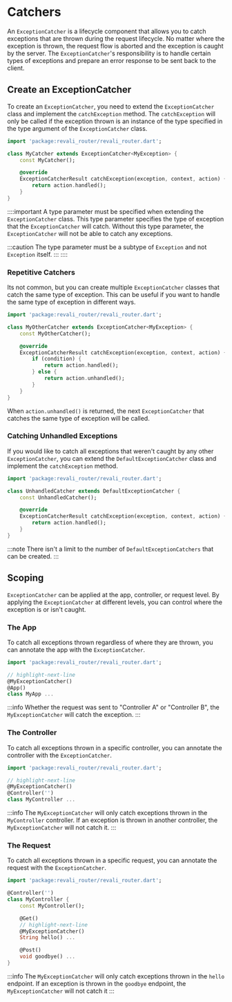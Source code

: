 # Catchers

An `ExceptionCatcher` is a lifecycle component that allows you to catch exceptions that are thrown during the request lifecycle. No matter where the exception is thrown, the request flow is aborted and the exception is caught by the server. The `ExceptionCatcher`'s responsibility is to handle certain types of exceptions and prepare an error response to be sent back to the client.

## Create an ExceptionCatcher

To create an `ExceptionCatcher`, you need to extend the `ExceptionCatcher` class and implement the `catchException` method. The `catchException` will only be called if the exception thrown is an instance of the type specified in the type argument of the `ExceptionCatcher` class.

```dart title="lib/catchers/my_catcher.dart"
import 'package:revali_router/revali_router.dart';

class MyCatcher extends ExceptionCatcher<MyException> {
    const MyCatcher();

    @override
    ExceptionCatcherResult catchException(exception, context, action) {
        return action.handled();
    }
}
```

::::important
A type parameter must be specified when extending the `ExceptionCatcher` class. This type parameter specifies the type of exception that the `ExceptionCatcher` will catch. Without this type parameter, the `ExceptionCatcher` will not be able to catch any exceptions.

:::caution
The type parameter must be a subtype of `Exception` and not `Exception` itself.
:::
::::

### Repetitive Catchers

Its not common, but you can create multiple `ExceptionCatcher` classes that catch the same type of exception. This can be useful if you want to handle the same type of exception in different ways.

```dart title="lib/catchers/my_other_catcher.dart"
import 'package:revali_router/revali_router.dart';

class MyOtherCatcher extends ExceptionCatcher<MyException> {
    const MyOtherCatcher();

    @override
    ExceptionCatcherResult catchException(exception, context, action) {
        if (condition) {
            return action.handled();
        } else {
            return action.unhandled();
        }
    }
}
```

When `action.unhandled()` is returned, the next `ExceptionCatcher` that catches the same type of exception will be called.

### Catching Unhandled Exceptions

If you would like to catch all exceptions that weren't caught by any other `ExceptionCatcher`, you can extend the `DefaultExceptionCatcher` class and implement the `catchException` method.

```dart title="lib/catchers/unhandled_catcher.dart"
import 'package:revali_router/revali_router.dart';

class UnhandledCatcher extends DefaultExceptionCatcher {
    const UnhandledCatcher();

    @override
    ExceptionCatcherResult catchException(exception, context, action) {
        return action.handled();
    }
}
```

:::note
There isn't a limit to the number of `DefaultExceptionCatchers` that can be created.
:::

## Scoping

`ExceptionCatcher` can be applied at the app, controller, or request level. By applying the `ExceptionCatcher` at different levels, you can control where the exception is or isn't caught.

### The App

To catch all exceptions thrown regardless of where they are thrown, you can annotate the app with the `ExceptionCatcher`.

```dart title="routes/apps/my_app.dart"
import 'package:revali_router/revali_router.dart';

// highlight-next-line
@MyExceptionCatcher()
@App()
class MyApp ...
```

:::info
Whether the request was sent to "Controller A" or "Controller B", the `MyExceptionCatcher` will catch the exception.
:::

### The Controller

To catch all exceptions thrown in a specific controller, you can annotate the controller with the `ExceptionCatcher`.

```dart title="routes/controllers/my_controller.dart"
import 'package:revali_router/revali_router.dart';

// highlight-next-line
@MyExceptionCatcher()
@Controller('')
class MyController ...
```

:::info
The `MyExceptionCatcher` will only catch exceptions thrown in the `MyController` controller. If an exception is thrown in another controller, the `MyExceptionCatcher` will not catch it.
:::

### The Request

To catch all exceptions thrown in a specific request, you can annotate the request with the `ExceptionCatcher`.

```dart title="routes/controllers/my_controller.dart"
import 'package:revali_router/revali_router.dart';

@Controller('')
class MyController {
    const MyController();

    @Get()
    // highlight-next-line
    @MyExceptionCatcher()
    String hello() ...

    @Post()
    void goodbye() ...
}
```

:::info
The `MyExceptionCatcher` will only catch exceptions thrown in the `hello` endpoint. If an exception is thrown in the `goodbye` endpoint, the `MyExceptionCatcher` will not catch it
:::
